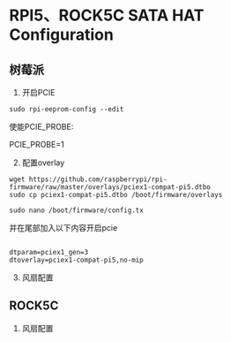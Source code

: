 # RPI5、ROCK5C SATA HAT Configuration

## 树莓派
1. 开启PCIE



```shell
sudo rpi-eeprom-config --edit
```
使能PCIE_PROBE:

PCIE_PROBE=1

2. 配置overlay

```shell
wget https://github.com/raspberrypi/rpi-firmware/raw/master/overlays/pciex1-compat-pi5.dtbo
sudo cp pciex1-compat-pi5.dtbo /boot/firmware/overlays
```

```shell
sudo nano /boot/firmware/config.tx

```
并在尾部加入以下内容开启pcie

```shell

dtparam=pciex1_gen=3
dtoverlay=pciex1-compat-pi5,no-mip
```
3. 风扇配置
## ROCK5C
1. 风扇配置
